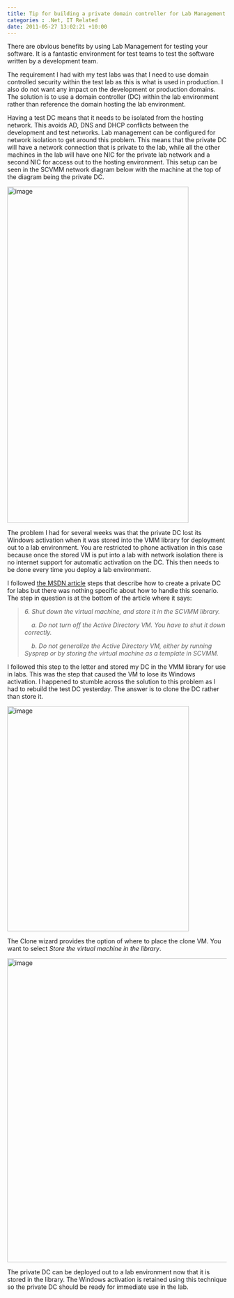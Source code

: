 ```yaml
---
title: Tip for building a private domain controller for Lab Management with Network Isolation
categories : .Net, IT Related
date: 2011-05-27 13:02:21 +10:00
---
```


<p>There are obvious benefits by using Lab Management for testing your software. It is a fantastic environment for test teams to test the software written by a development team. </p>  <p>The requirement I had with my test labs was that I need to use domain controlled security within the test lab as this is what is used in production. I also do not want any impact on the development or production domains. The solution is to use a domain controller (DC) within the lab environment rather than reference the domain hosting the lab environment.</p>  <p>Having a test DC means that it needs to be isolated from the hosting network. This avoids AD, DNS and DHCP conflicts between the development and test networks. Lab management can be configured for network isolation to get around this problem. This means that the private DC will have a network connection that is private to the lab, while all the other machines in the lab will have one NIC for the private lab network and a second NIC for access out to the hosting environment. This setup can be seen in the SCVMM network diagram below with the machine at the top of the diagram being the private DC. </p>  <p><a href="//blogfiles/image_99.png"><img style="background-image: none; border-right-width: 0px; padding-left: 0px; padding-right: 0px; display: inline; border-top-width: 0px; border-bottom-width: 0px; border-left-width: 0px; padding-top: 0px" title="image" border="0" alt="image" src="//blogfiles/image_thumb_1.png" width="416" height="772" /></a></p>  <p>The problem I had for several weeks was that the private DC lost its Windows activation when it was stored into the VMM library for deployment out to a lab environment. You are restricted to phone activation in this case because once the stored VM is put into a lab with network isolation there is no internet support for automatic activation on the DC. This then needs to be done every time you deploy a lab environment.&#160;&#160; </p>  <p>I followed <a href="http://msdn.microsoft.com/en-us/library/dd380770.aspx" target="_blank">the MSDN article</a> steps that describe how to create a private DC for labs but there was nothing specific about how to handle this scenario. The step in question is at the bottom of the article where it says:</p>  <blockquote>   <p><em>6. Shut down the virtual machine, and store it in the SCVMM library.</em></p>    <p><em>&#160;&#160;&#160; a. Do not turn off the Active Directory VM. You have to shut it down correctly.</em></p>    <p><em>&#160;&#160;&#160; b. Do not generalize the Active Directory VM, either by running Sysprep or by storing the virtual machine as a template in SCVMM.</em></p> </blockquote>  <p>I followed this step to the letter and stored my DC in the VMM library for use in labs. This was the step that caused the VM to lose its Windows activation. I happened to stumble across the solution to this problem as I had to rebuild the test DC yesterday. The answer is to clone the DC rather than store it.</p>  <p><img style="background-image: none; border-right-width: 0px; margin: 0px; padding-left: 0px; padding-right: 0px; display: inline; border-top-width: 0px; border-bottom-width: 0px; border-left-width: 0px; padding-top: 0px" title="image" border="0" alt="image" src="//blogfiles/image_100.png" width="417" height="517" /></p>  <p>The Clone wizard provides the option of where to place the clone VM. You want to select <em>Store the virtual machine in the library</em>. </p>  <p><img style="background-image: none; border-right-width: 0px; margin: 0px; padding-left: 0px; padding-right: 0px; display: inline; border-top-width: 0px; border-bottom-width: 0px; border-left-width: 0px; padding-top: 0px" title="image" border="0" alt="image" src="//blogfiles/image_101.png" width="822" height="698" /></p>  <p>The private DC can be deployed out to a lab environment now that it is stored in the library. The Windows activation is retained using this technique so the private DC should be ready for immediate use in the lab.</p>
